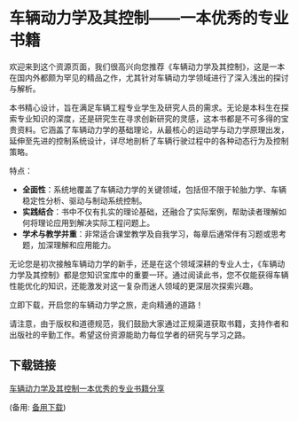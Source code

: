 # 车辆动力学及其控制——一本优秀的专业书籍

欢迎来到这个资源页面，我们很高兴向您推荐《车辆动力学及其控制》，这是一本在国内外都颇为罕见的精品之作，尤其针对车辆动力学领域进行了深入浅出的探讨与解析。

本书精心设计，旨在满足车辆工程专业学生及研究人员的需求。无论是本科生在探索专业知识的深度，还是研究生在寻求创新研究的灵感，这本书都是不可多得的宝贵资料。它涵盖了车辆动力学的基础理论，从最核心的运动学与动力学原理出发，延伸至先进的控制系统设计，详尽地剖析了车辆行驶过程中的各种动态行为及控制策略。

特点：
- **全面性**：系统地覆盖了车辆动力学的关键领域，包括但不限于轮胎力学、车辆稳定性分析、驱动与制动系统控制。
- **实践结合**：书中不仅有扎实的理论基础，还融合了实际案例，帮助读者理解如何将理论应用到解决实际工程问题上。
- **学术与教学并重**：非常适合课堂教学及自我学习，每章后通常伴有习题或思考题，加深理解和应用能力。

无论您是初次接触车辆动力学的新手，还是在这个领域深耕的专业人士，《车辆动力学及其控制》都是您知识宝库中的重要一环。通过阅读此书，您不仅能获得车辆性能优化的知识，还能激发对这一复杂而迷人领域的更深层次探索兴趣。

立即下载，开启您的车辆动力学之旅，走向精通的道路！

请注意，由于版权和道德规范，我们鼓励大家通过正规渠道获取书籍，支持作者和出版社的辛勤工作。希望这份资源能助力每位学者的研究与学习之路。

## 下载链接
[车辆动力学及其控制一本优秀的专业书籍分享](https://pan.quark.cn/s/6e0982a14b60) 

(备用: [备用下载](https://pan.baidu.com/s/1yJjtpK_cHSewTX_h0bL6fg?pwd=1234))
